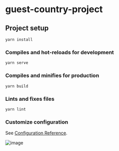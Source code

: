 # guest-country-project

## Project setup
```
yarn install
```

### Compiles and hot-reloads for development
```
yarn serve
```

### Compiles and minifies for production
```
yarn build
```

### Lints and fixes files
```
yarn lint
```

### Customize configuration
See [Configuration Reference](https://cli.vuejs.org/config/).

![image](https://user-images.githubusercontent.com/50908900/167275118-027027d3-45ab-4d1c-bc23-114d792857d7.png)


